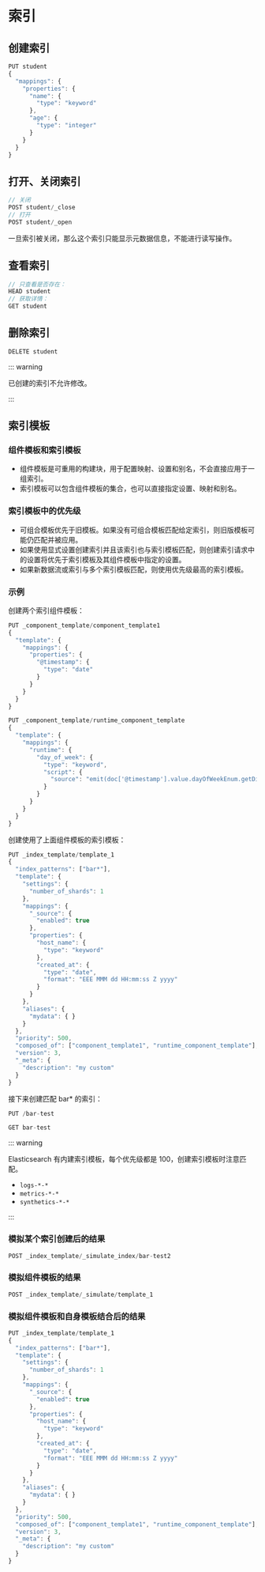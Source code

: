 # 索引

## 创建索引

```js
PUT student
{
  "mappings": {
    "properties": {
      "name": {
        "type": "keyword"
      },
      "age": {
        "type": "integer"
      }
    }
  }
}
```

## 打开、关闭索引

```js
// 关闭
POST student/_close
// 打开
POST student/_open
```

一旦索引被关闭，那么这个索引只能显示元数据信息，不能进行读写操作。

## 查看索引

```js
// 只查看是否存在：
HEAD student
// 获取详情：
GET student
```

## 删除索引

```js
DELETE student
```

::: warning

已创建的索引不允许修改。

:::

## 索引模板

### 组件模板和索引模板

- 组件模板是可重用的构建块，用于配置映射、设置和别名，不会直接应用于一组索引。
- 索引模板可以包含组件模板的集合，也可以直接指定设置、映射和别名。

### 索引模板中的优先级

- 可组合模板优先于旧模板。如果没有可组合模板匹配给定索引，则旧版模板可能仍匹配并被应用。
- 如果使用显式设置创建索引并且该索引也与索引模板匹配，则创建索引请求中的设置将优先于索引模板及其组件模板中指定的设置。
- 如果新数据流或索引与多个索引模板匹配，则使用优先级最高的索引模板。

### 示例

创建两个索引组件模板：

```js
PUT _component_template/component_template1
{
  "template": {
    "mappings": {
      "properties": {
        "@timestamp": {
          "type": "date"
        }
      }
    }
  }
}

PUT _component_template/runtime_component_template
{
  "template": {
    "mappings": {
      "runtime": {
        "day_of_week": {
          "type": "keyword",
          "script": {
            "source": "emit(doc['@timestamp'].value.dayOfWeekEnum.getDisplayName(TextStyle.FULL, Locale.ROOT))"
          }
        }
      }
    }
  }
}
```

创建使用了上面组件模板的索引模板：

```js
PUT _index_template/template_1
{
  "index_patterns": ["bar*"],
  "template": {
    "settings": {
      "number_of_shards": 1
    },
    "mappings": {
      "_source": {
        "enabled": true
      },
      "properties": {
        "host_name": {
          "type": "keyword"
        },
        "created_at": {
          "type": "date",
          "format": "EEE MMM dd HH:mm:ss Z yyyy"
        }
      }
    },
    "aliases": {
      "mydata": { }
    }
  },
  "priority": 500,
  "composed_of": ["component_template1", "runtime_component_template"],
  "version": 3,
  "_meta": {
    "description": "my custom"
  }
}
```

接下来创建匹配 bar* 的索引：

```js
PUT /bar-test

GET bar-test
```

::: warning

Elasticsearch 有内建索引模板，每个优先级都是 100，创建索引模板时注意匹配。

- `logs-*-*`
- `metrics-*-*`
- `synthetics-*-*`

:::

### 模拟某个索引创建后的结果

```js
POST _index_template/_simulate_index/bar-test2
```

### 模拟组件模板的结果

```js
POST _index_template/_simulate/template_1
```

### 模拟组件模板和自身模板结合后的结果

```js
PUT _index_template/template_1
{
  "index_patterns": ["bar*"],
  "template": {
    "settings": {
      "number_of_shards": 1
    },
    "mappings": {
      "_source": {
        "enabled": true
      },
      "properties": {
        "host_name": {
          "type": "keyword"
        },
        "created_at": {
          "type": "date",
          "format": "EEE MMM dd HH:mm:ss Z yyyy"
        }
      }
    },
    "aliases": {
      "mydata": { }
    }
  },
  "priority": 500,
  "composed_of": ["component_template1", "runtime_component_template"],
  "version": 3,
  "_meta": {
    "description": "my custom"
  }
}
```
